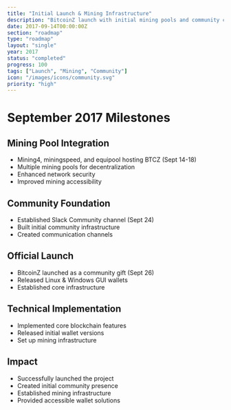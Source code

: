 ```yaml
---
title: "Initial Launch & Mining Infrastructure"
description: "BitcoinZ launch with initial mining pools and community channels"
date: 2017-09-14T00:00:00Z
section: "roadmap"
type: "roadmap"
layout: "single"
year: 2017
status: "completed"
progress: 100
tags: ["Launch", "Mining", "Community"]
icon: "/images/icons/community.svg"
priority: "high"
---
```


# September 2017 Milestones

## Mining Pool Integration
- Mining4, miningspeed, and equipool hosting BTCZ (Sept 14-18)
- Multiple mining pools for decentralization
- Enhanced network security
- Improved mining accessibility

## Community Foundation
- Established Slack Community channel (Sept 24)
- Built initial community infrastructure
- Created communication channels

## Official Launch
- BitcoinZ launched as a community gift (Sept 26)
- Released Linux & Windows GUI wallets
- Established core infrastructure

## Technical Implementation
- Implemented core blockchain features
- Released initial wallet versions
- Set up mining infrastructure

## Impact
- Successfully launched the project
- Created initial community presence
- Established mining infrastructure
- Provided accessible wallet solutions
